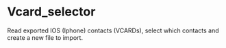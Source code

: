 # Vcard_selector
Read exported IOS (Iphone) contacts (VCARDs), select which contacts and create a new file to import.
